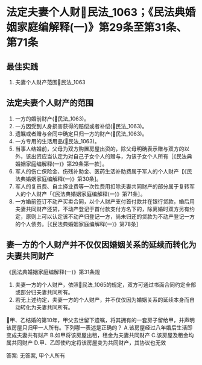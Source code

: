
# 法定夫妻个人财🚪民法_1063；《民法典婚姻家庭编解释(一)》第29条至第31条、第71条

## 最佳实践

1. 夫妻个人财产范围🚪民法_1063




## 法定夫妻个人财产的范围
1. 一方的婚前财产(🚪民法_1063)。
2. 一方因受到人身损害获得的赔偿或者补偿(🚪民法_1063)。
3. 遗瞩或者赠与合同中确定只归一方的财产(🚪民法_1063)。
4. 一方专用的生活用品(🚪民法_1063)。
5. 当事人结婚前，父母为双方购置房屋出资的，除父母明确表示赠与双方的以外，该出资应当认定为对自己子女个人的赠与，为该子女个人所有［《民法典婚姻家庭编解释(一)》第29条第一款］。
6. 军人的伤亡保险金、伤残补助金、医药生活补助费属于军人的个人财产【《民法典婚姻家庭编解释(一)》第30条]。
7. 军人的复员费、自主择业费等一次性费用扣除夫妻共同财产的部分属于复转军人的个人财产「《民法典婚姻家庭编解释(一)》第71条］。
8. 一方婚前签订不动产买卖合同，以个人财产支付首付款并在银行贷款，婚后用夫妻共同财产还贷，不动产登记于首付款支付方名下的，除离婚时双方另有约定，原则上可以认定该不动产归登记一方，尚未归还的贷款为不动产登记一方的个人债务。［《民法典婚姻家庭编解释(一)》第78条]


## 妻一方的个人财产并不仅仅因婚姻关系的延续而转化为夫妻共同财产
《民法典婚姻家庭编解释(一)》第31条规


1. 夫妻一方的个人财产，依照🚪民法_1065的规定，双方可通过书面合同约定全部或部分归夫妻共同所有。
2. 若无上述约定，夫妻一方的个人财产，并不仅仅因为婚姻关系的延续本身而自动转化为夫妻共同所有。

🍐甲、乙结婚的第10年，甲父去世留下遗嘱，将其拥有的一套房子留给甲，并声明该房屋只归甲一人所有。下列哪一表述是正确的？
A.该房屋经过八年婚后生活即变成夫妻共有财产
B.如甲将该房屋出租，租金为夫妻共同财产
C.该房屋及租金均属共同财产
D.甲、乙即使约定将该房屋变为共同财产，其协议也无效

答案: 无答案, 甲个人所有

